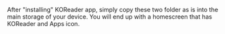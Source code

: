 After "installing" KOReader app, simply copy these two folder as is into the main storage of your device. You will end up with a homescreen that has KOReader and Apps icon.